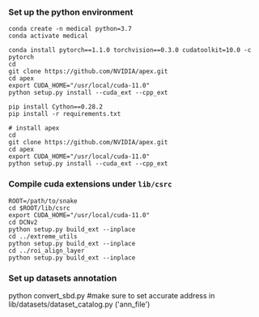 ### Set up the python environment



```
conda create -n medical python=3.7
conda activate medical

conda install pytorch==1.1.0 torchvision==0.3.0 cudatoolkit=10.0 -c pytorch 
cd
git clone https://github.com/NVIDIA/apex.git
cd apex
export CUDA_HOME="/usr/local/cuda-11.0"
python setup.py install --cuda_ext --cpp_ext

pip install Cython==0.28.2
pip install -r requirements.txt

# install apex
cd
git clone https://github.com/NVIDIA/apex.git
cd apex
export CUDA_HOME="/usr/local/cuda-11.0"
python setup.py install --cuda_ext --cpp_ext
```

### Compile cuda extensions under `lib/csrc`

```
ROOT=/path/to/snake
cd $ROOT/lib/csrc
export CUDA_HOME="/usr/local/cuda-11.0"
cd DCNv2
python setup.py build_ext --inplace
cd ../extreme_utils
python setup.py build_ext --inplace
cd ../roi_align_layer
python setup.py build_ext --inplace
```

### Set up datasets annotation
python convert_sbd.py 
#make sure to set accurate address in lib/datasets/dataset_catalog.py ('ann_file')
